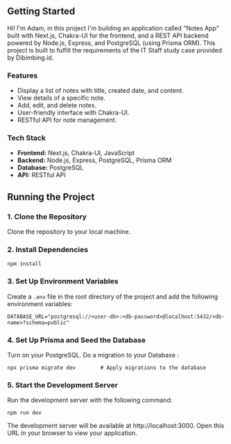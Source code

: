 
## Getting Started

Hi! I'm Adam, in this project I'm building an application called "Notes App" built with Next.js, Chakra-UI for the frontend, and a REST API backend powered by Node.js, Express, and PostgreSQL (using Prisma ORM). This project is built to fulfill the requirements of the IT Staff study case provided by Dibimbing.id.

 ### Features

- Display a list of notes with title, created date, and content.
- View details of a specific note.
- Add, edit, and delete notes.
- User-friendly interface with Chakra-UI.
- RESTful API for note management.

### Tech Stack

- **Frontend:** Next.js, Chakra-UI, JavaScript
- **Backend:** Node.js, Express, PostgreSQL, Prisma ORM
- **Database:** PostgreSQL
- **API:** RESTful API

## Running the Project

### 1. Clone the Repository

Clone the repository to your local machine.

### 2. Install Dependencies

```
npm install
```

### 3. Set Up Environment Variables

Create a `.env` file in the root directory of the project and add the following environment variables:
```
DATABASE_URL="postgresql://<user-db>:<db-password>@localhost:5432/<db-name>?schema=public"
```

### 4. Set Up Prisma and Seed the Database

Turn on your PostgreSQL. Do a migration to your Database :

```
npx prisma migrate dev        # Apply migrations to the database
```

### 5. Start the Development Server

Run the development server with the following command:

```
npm run dev
```
The development server will be available at http://localhost:3000. Open this URL in your browser to view your application.

